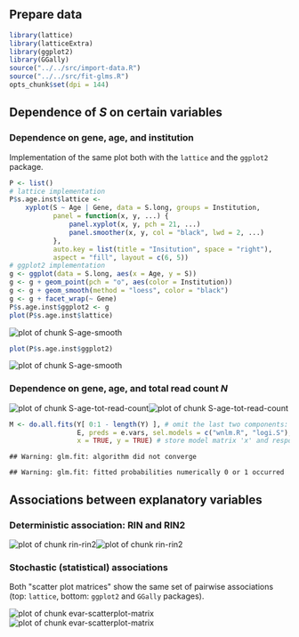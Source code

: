## Prepare data


```r
library(lattice)
library(latticeExtra)
library(ggplot2)
library(GGally)
source("../../src/import-data.R")
source("../../src/fit-glms.R")
opts_chunk$set(dpi = 144)
```



## Dependence of $S$ on certain variables

### Dependence on gene, age, and institution

Implementation of the same plot both with the `lattice` and the `ggplot2` package.


```r
P <- list()
# lattice implementation
P$s.age.inst$lattice <-
    xyplot(S ~ Age | Gene, data = S.long, groups = Institution,
           panel = function(x, y, ...) {
               panel.xyplot(x, y, pch = 21, ...)
               panel.smoother(x, y, col = "black", lwd = 2, ...)
           },
           auto.key = list(title = "Insitution", space = "right"),
           aspect = "fill", layout = c(6, 5))
# ggplot2 implementation
g <- ggplot(data = S.long, aes(x = Age, y = S))
g <- g + geom_point(pch = "o", aes(color = Institution))
g <- g + geom_smooth(method = "loess", color = "black")
g <- g + facet_wrap(~ Gene)
P$s.age.inst$ggplot2 <- g
plot(P$s.age.inst$lattice)
```

![plot of chunk S-age-smooth](figure/S-age-smooth-1.png)

```r
plot(P$s.age.inst$ggplot2)
```

![plot of chunk S-age-smooth](figure/S-age-smooth-2.png)

### Dependence on gene, age, and total read count $N$

![plot of chunk S-age-tot-read-count](figure/S-age-tot-read-count-1.png)![plot of chunk S-age-tot-read-count](figure/S-age-tot-read-count-2.png)


```r
M <- do.all.fits(Y[ 0:1 - length(Y) ], # omit the last two components: "UA.8" and "UA"
                 E, preds = e.vars, sel.models = c("wnlm.R", "logi.S"),
                 x = TRUE, y = TRUE) # store model matrix 'x' and response 'y'
```

```
## Warning: glm.fit: algorithm did not converge
```

```
## Warning: glm.fit: fitted probabilities numerically 0 or 1 occurred
```

## Associations between explanatory variables

### Deterministic association: RIN and RIN2

![plot of chunk rin-rin2](figure/rin-rin2-1.png)![plot of chunk rin-rin2](figure/rin-rin2-2.png)

### Stochastic (statistical) associations

Both "scatter plot matrices" show the same set of pairwise associations (top: `lattice`, bottom: `ggplot2` and `GGally` packages).

![plot of chunk evar-scatterplot-matrix](figure/evar-scatterplot-matrix-1.png)![plot of chunk evar-scatterplot-matrix](figure/evar-scatterplot-matrix-2.png)
